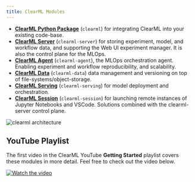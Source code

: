 ```yaml
---
title: ClearML Modules
---
```


- [**ClearML Python Package**](../getting_started/ds/ds_first_steps.md#install-clearml) (`clearml`) for integrating ClearML into your existing code-base.
- [**ClearML Server**](../deploying_clearml/clearml_server.md) (`clearml-server`) for storing experiment, model, and workflow data, and supporting the Web UI experiment manager. It is also the control plane for the MLOps.
- [**ClearML Agent**](../clearml_agent.md) (`clearml-agent`), the MLOps orchestration agent. Enabling experiment and workflow reproducibility, and scalability.
- [**ClearML Data**](../clearml_data/clearml_data.md) (`clearml-data`) data management and versioning on top of file-systems/object-storage.
- [**ClearML Serving**](../clearml_serving/clearml_serving.md) (`clearml-serving`) for model deployment and orchestration.
- [**ClearML Session**](../apps/clearml_session.md) (`clearml-session`) for launching remote instances of Jupyter Notebooks and VSCode.
Solutions combined with the clearml-server control plane.

![clearml architecture](../img/clearml_architecture.png)

## YouTube Playlist

The first video in the ClearML YouTube **Getting Started** playlist covers these modules in more detail. Feel free to check out the video below.

[![Watch the video](https://img.youtube.com/vi/s3k9ntmQmD4/hqdefault.jpg)](https://www.youtube.com/watch?v=s3k9ntmQmD4&list=PLMdIlCuMqSTnoC45ME5_JnsJX0zWqDdlO&index=1)